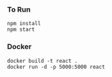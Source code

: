 ### To Run
    npm install
    npm start

### Docker
    docker build -t react .
    docker run -d -p 5000:5000 react